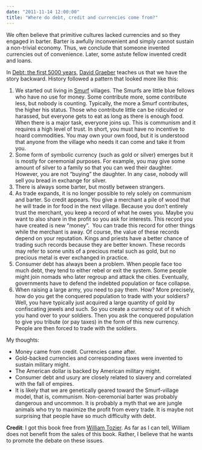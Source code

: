 ```yaml
---
date: "2011-11-14 12:00:00"
title: "Where do debt, credit and currencies come from?"
---
```




We often believe that primitive cultures lacked currencies and so they engaged in barter. Barter is awfully inconvenient and simply cannot sustain a non-trivial economy. Thus, we conclude that someone invented currencies out of convenience. Later, some astute fellow invented credit and loans.

In [Debt: the first 5000 years](https://www.amazon.com/Debt-First-5-000-Years/dp/1933633867), [David Graeber](https://en.wikipedia.org/wiki/David_Graeber) teaches us that we have the story backward. History followed a pattern that looked more like this:

1. We started out living in [Smurf](https://en.wikipedia.org/wiki/Smurf) villages. The Smurfs are little blue fellows who have no use for money. Some contribute more, some contribute less, but nobody is counting. Typically, the more a Smurf contributes, the higher his status. Those who contribute little can be ridiculed or harassed, but everyone gets to eat as long as there is enough food.  When there is a major task, everyone joins up. This is communism and it requires a high level of trust. In short, you must have no incentive to hoard commodities. You may own your own food, but it is understood that anyone from the village who needs it can come and take it from you.
1. Some form of symbolic currency (such as gold or silver) emerges but it is mostly for ceremonial purposes. For example, you may give some amount of silver to a family so that you can wed their daughter. However, you are not &ldquo;buying&rdquo; the daughter. In any case, nobody will sell you bread in exchange for silver.
1. There is always some barter, but mostly between strangers.
1. As trade expands, it is no longer possible to rely solely on communism and barter. So credit appears. You give a merchant a pile of wood that he will trade in for food in the next village. Because you don&rsquo;t entirely trust the merchant, you keep a record of what he owes you. Maybe you want to also share in the profit so you ask for interests. This record you have created is new &ldquo;money&rdquo;.  You can trade this record for other things while the merchant is away. Of course, the value of these records depend on your reputation. Kings and priests have a better chance of trading such records because they are better known. These records may refer to some units of a precious metal such as gold, but no precious metal is ever exchanged in practice.
1. Consumer debt has always been a problem. When people face too much debt, they tend to either rebel or exit the system. Some people might join nomads who later regroup and attack the cities. Eventually, governments have to defend the indebted population or face collapse.
1. When raising a large army, you need to pay them. How? More precisely, how do you get the conquered population to trade with your soldiers? Well, you have typically just acquired a large quantity of gold by confiscating jewels and such. So you create a currency out of it which you hand over to your soldiers. Then you ask the conquered population to give you tribute (or pay taxes) in the form of this new currency. People are then forced to trade with the soldiers.


My thoughts:

- Money came from credit. Currencies came after.
- Gold-backed currencies and corresponding taxes were invented to sustain military might.
- The American dollar is backed by American military might.
- Consumer debt and usury are closely related to slavery and correlated with the fall of empires.
- It is likely that we are genetically geared toward the Smurf-village model, that is, communism. Non-ceremonial barter was probably dangerous and uncommon. It is probably a myth that we are jungle animals who try to maximize the profit from every trade. It is maybe not surprising that people have so much difficulty with debt.


__Credit__: I got this book free from [William Tozier](https://plus.google.com/114495700627365584372/about). As far as I can tell, William does not benefit from the sales of this book. Rather, I believe that he wants to promote the debate on these issues.

